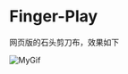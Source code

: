# Finger-Play

网页版的石头剪刀布，效果如下

![MyGif ](https://github.com/zhangsanlzh/FingerPlayGame-BC/blob/master/image/MyGif%20.gif)  
